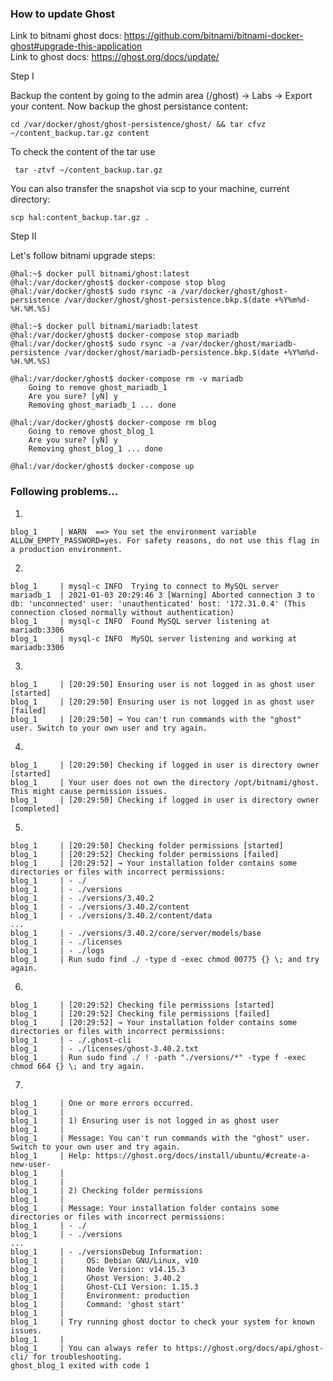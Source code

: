 ### How to update Ghost

Link to bitnami ghost docs: https://github.com/bitnami/bitnami-docker-ghost#upgrade-this-application<br/>
Link to ghost docs: https://ghost.org/docs/update/

Step I

Backup the content by going to the admin area (/ghost) -> Labs -> Export your content.
Now backup the ghost persistance content:
    
    cd /var/docker/ghost/ghost-persistence/ghost/ && tar cfvz ~/content_backup.tar.gz content
    
To check the content of the tar use

     tar -ztvf ~/content_backup.tar.gz
     
You can also transfer the snapshot via scp to your machine, current directory:

    scp hal:content_backup.tar.gz .
    

Step II

Let's follow bitnami upgrade steps:

    @hal:~$ docker pull bitnami/ghost:latest
    @hal:/var/docker/ghost$ docker-compose stop blog
    @hal:/var/docker/ghost$ sudo rsync -a /var/docker/ghost/ghost-persistence /var/docker/ghost/ghost-persistence.bkp.$(date +%Y%m%d-%H.%M.%S)
    
    @hal:~$ docker pull bitnami/mariadb:latest
    @hal:/var/docker/ghost$ docker-compose stop mariadb
    @hal:/var/docker/ghost$ sudo rsync -a /var/docker/ghost/mariadb-persistence /var/docker/ghost/mariadb-persistence.bkp.$(date +%Y%m%d-%H.%M.%S)
    
    @hal:/var/docker/ghost$ docker-compose rm -v mariadb
        Going to remove ghost_mariadb_1
        Are you sure? [yN] y
        Removing ghost_mariadb_1 ... done
    
    @hal:/var/docker/ghost$ docker-compose rm blog
        Going to remove ghost_blog_1
        Are you sure? [yN] y
        Removing ghost_blog_1 ... done
    
    @hal:/var/docker/ghost$ docker-compose up
    
### Following problems...

1)

    blog_1     | WARN  ==> You set the environment variable ALLOW_EMPTY_PASSWORD=yes. For safety reasons, do not use this flag in a production environment.

2)

    blog_1     | mysql-c INFO  Trying to connect to MySQL server
    mariadb_1  | 2021-01-03 20:29:46 3 [Warning] Aborted connection 3 to db: 'unconnected' user: 'unauthenticated' host: '172.31.0.4' (This connection closed normally without authentication)
    blog_1     | mysql-c INFO  Found MySQL server listening at mariadb:3306
    blog_1     | mysql-c INFO  MySQL server listening and working at mariadb:3306
    
3)

    blog_1     | [20:29:50] Ensuring user is not logged in as ghost user [started]
    blog_1     | [20:29:50] Ensuring user is not logged in as ghost user [failed]
    blog_1     | [20:29:50] → You can't run commands with the "ghost" user. Switch to your own user and try again.
    
4)

    blog_1     | [20:29:50] Checking if logged in user is directory owner [started]
    blog_1     | Your user does not own the directory /opt/bitnami/ghost. This might cause permission issues.
    blog_1     | [20:29:50] Checking if logged in user is directory owner [completed]
    
5)

    blog_1     | [20:29:50] Checking folder permissions [started]
    blog_1     | [20:29:52] Checking folder permissions [failed]
    blog_1     | [20:29:52] → Your installation folder contains some directories or files with incorrect permissions:
    blog_1     | - ./
    blog_1     | - ./versions
    blog_1     | - ./versions/3.40.2
    blog_1     | - ./versions/3.40.2/content
    blog_1     | - ./versions/3.40.2/content/data
    ...
    blog_1     | - ./versions/3.40.2/core/server/models/base
    blog_1     | - ./licenses
    blog_1     | - ./logs
    blog_1     | Run sudo find ./ -type d -exec chmod 00775 {} \; and try again.
    
6)

    blog_1     | [20:29:52] Checking file permissions [started]
    blog_1     | [20:29:52] Checking file permissions [failed]
    blog_1     | [20:29:52] → Your installation folder contains some directories or files with incorrect permissions:
    blog_1     | - ./.ghost-cli
    blog_1     | - ./licenses/ghost-3.40.2.txt
    blog_1     | Run sudo find ./ ! -path "./versions/*" -type f -exec chmod 664 {} \; and try again.
    
7)

    blog_1     | One or more errors occurred.
    blog_1     |
    blog_1     | 1) Ensuring user is not logged in as ghost user
    blog_1     |
    blog_1     | Message: You can't run commands with the "ghost" user. Switch to your own user and try again.
    blog_1     | Help: https://ghost.org/docs/install/ubuntu/#create-a-new-user-
    blog_1     |
    blog_1     |
    blog_1     | 2) Checking folder permissions
    blog_1     |
    blog_1     | Message: Your installation folder contains some directories or files with incorrect permissions:
    blog_1     | - ./
    blog_1     | - ./versions
    ...
    blog_1     | - ./versionsDebug Information:
    blog_1     |     OS: Debian GNU/Linux, v10
    blog_1     |     Node Version: v14.15.3
    blog_1     |     Ghost Version: 3.40.2
    blog_1     |     Ghost-CLI Version: 1.15.3
    blog_1     |     Environment: production
    blog_1     |     Command: 'ghost start'
    blog_1     |
    blog_1     | Try running ghost doctor to check your system for known issues.
    blog_1     |
    blog_1     | You can always refer to https://ghost.org/docs/api/ghost-cli/ for troubleshooting.
    ghost_blog_1 exited with code 1
    
    
